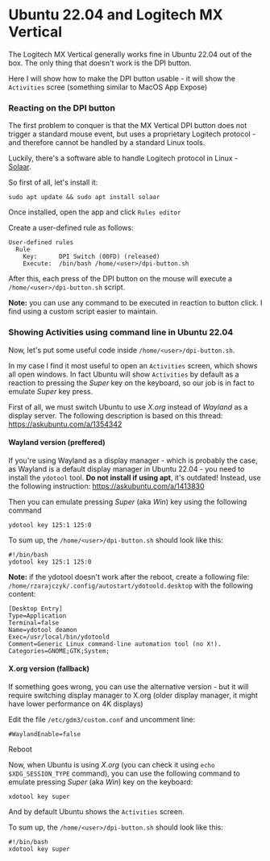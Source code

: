 # Ubuntu 22.04 and Logitech MX Vertical
The Logitech MX Vertical generally works fine in Ubuntu 22.04 out of the box.
The only thing that doesn't work is the DPI button.

Here I will show how to make the DPI button usable - it will show the `Activities` scree
(something similar to MacOS App Expose)

### Reacting on the DPI button

The first problem to conquer is that the MX Vertical DPI button does not trigger a standard mouse event,
but uses a proprietary Logitech protocol - and therefore cannot be handled by a standard Linux tools.

Luckily, there's a software able to handle Logitech protocol in Linux - [Solaar](https://pwr-solaar.github.io/Solaar/).

So first of all, let's install it:
```shell
sudo apt update && sudo apt install solaar
```
Once installed, open the app and click `Rules editor`

Create a user-defined rule as follows:
```text
User-defined rules
  Rule
    Key:      DPI Switch (00FD) (released)
    Execute:  /bin/bash /home/<user>/dpi-button.sh
```
After this, each press of the DPI button on the mouse will execute a `/home/<user>/dpi-button.sh` script.

**Note:** you can use any command to be executed in reaction to button click. I find using a custom script
easier to maintain.

### Showing Activities using command line in Ubuntu 22.04
Now, let's put some useful code inside `/home/<user>/dpi-button.sh`.

In my case I find it most useful to open an `Activities` screen, which shows all open windows.
In fact Ubuntu will show `Activities` by default as a reaction to pressing the _Super_ key
on the keyboard, so our job is in fact to emulate _Super_ key press. 

First of all, we must switch Ubuntu to use _X.org_ instead of _Wayland_ as a display server.
The following description is based on this thread: https://askubuntu.com/a/1354342

#### Wayland version (preffered)
If you're using Wayland as a display manager - which is probably the case, as Wayland is a default
display manager in Ubuntu 22.04 - you need to install the `ydotool` tool. **Do not install if using apt**, 
it's outdated! Instead, use the following instruction: https://askubuntu.com/a/1413830

Then you can emulate pressing _Super_ (aka _Win_) key using the following command
```shell
ydotool key 125:1 125:0
```

To sum up, the `/home/<user>/dpi-button.sh` should look like this:
```shell
#!/bin/bash
ydotool key 125:1 125:0
```

**Note:** if the ydotool doesn't work after the reboot, create a following file: `/home/rzarajczyk/.config/autostart/ydotoold.desktop`
with the following content:
```text
[Desktop Entry]
Type=Application
Terminal=false
Name=ydotool deamon
Exec=/usr/local/bin/ydotoold
Comment=Generic Linux command-line automation tool (no X!).
Categories=GNOME;GTK;System;

```


#### X.org version (fallback)
If something goes wrong, you can use the alternative version - but it will require switching display manager
to X.org (older display manager, it might have lower performance on 4K displays)

Edit the file `/etc/gdm3/custom.conf` and uncomment line:
```text
#WaylandEnable=false  
```
Reboot

Now, when Ubuntu is using _X.org_ (you can check it using `echo $XDG_SESSION_TYPE` command),
you can use the following command to emulate pressing _Super_ (aka _Win_) key on the keyboard:
```shell
xdotool key super
```
And by default Ubuntu shows the `Activities` screen.

To sum up, the `/home/<user>/dpi-button.sh` should look like this:
```shell
#!/bin/bash
xdotool key super
```
